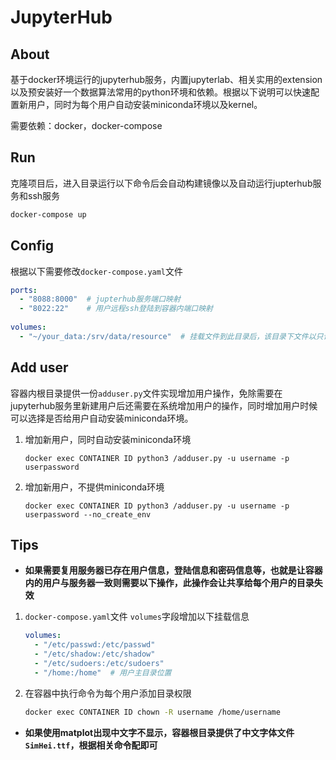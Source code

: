 # JupyterHub

## About

基于docker环境运行的jupyterhub服务，内置jupyterlab、相关实用的extension以及预安装好一个数据算法常用的python环境和依赖。根据以下说明可以快速配置新用户，同时为每个用户自动安装miniconda环境以及kernel。  

需要依赖：docker，docker-compose



## Run

克隆项目后，进入目录运行以下命令后会自动构建镜像以及自动运行jupterhub服务和ssh服务

```sh
docker-compose up
```



## Config

根据以下需要修改`docker-compose.yaml`文件

```yaml
ports: 
  - "8088:8000"  # jupterhub服务端口映射
  - "8022:22"    # 用户远程ssh登陆到容器内端口映射
	
volumes:
  - "~/your_data:/srv/data/resource"  # 挂载文件到此目录后，该目录下文件以只读形式共享给每个jupterhub用户
```



## Add user

容器内根目录提供一份`adduser.py`文件实现增加用户操作，免除需要在jupyterhub服务里新建用户后还需要在系统增加用户的操作，同时增加用户时候可以选择是否给用户自动安装miniconda环境。

1. 增加新用户，同时自动安装miniconda环境

   ```
   docker exec CONTAINER ID python3 /adduser.py -u username -p userpassword
   ```

2. 增加新用户，不提供miniconda环境

   ```
   docker exec CONTAINER ID python3 /adduser.py -u username -p userpassword --no_create_env
   ```

   

## Tips

*  **如果需要复用服务器已存在用户信息，登陆信息和密码信息等，也就是让容器内的用户与服务器一致则需要以下操作，此操作会让共享给每个用户的目录失效**

 1. `docker-compose.yaml`文件 `volumes`字段增加以下挂载信息

    ```yaml
    volumes:
      - "/etc/passwd:/etc/passwd"
      - "/etc/shadow:/etc/shadow"
      - "/etc/sudoers:/etc/sudoers"
      - "/home:/home"  # 用户主目录位置
    ```

 2. 在容器中执行命令为每个用户添加目录权限

    ```sh
    docker exec CONTAINER ID chown -R username /home/username
    ```

    

* **如果使用matplot出现中文字不显示，容器根目录提供了中文字体文件`SimHei.ttf`，根据相关命令配即可**
